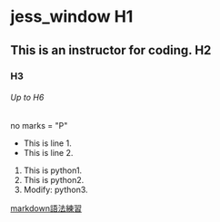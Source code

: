 # jess_window H1
## This is an instructor for coding. H2
### H3
###### Up to H6

no marks = "P"

- This is line 1.
- This is line 2.

1. This is python1.
2. This is python2.
3. Modify: python3.

[markdown語法練習](./markdown練習/README.md)